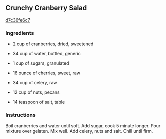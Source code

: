 ## Crunchy Cranberry Salad

[d7c36fe6c7](http://www.food.com/recipe/crunchy-cranberry-salad-193172)

### Ingredients

 - 2 cup of cranberries, dried, sweetened

 - 34 cup of water, bottled, generic

 - 1 cup of sugars, granulated

 - 16 ounce of cherries, sweet, raw

 - 34 cup of celery, raw

 - 12 cup of nuts, pecans

 - 14 teaspoon of salt, table

### Instructions

Boil cranberries and water until soft. Add sugar, cook 5 minute longer. Pour mixture over gelaten. Mix well. Add celery, nuts and salt. Chill until firm.